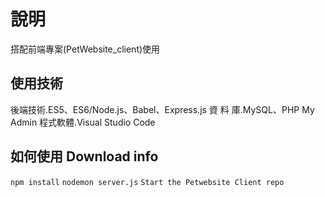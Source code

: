 
# 說明
搭配前端專案(PetWebsite_client)使用

## 使用技術

後端技術.ES5、ES6/Node.js、Babel、Express.js
資 料 庫.MySQL、PHP My Admin
程式軟體.Visual Studio Code

## 如何使用 Download info
`npm install`
`nodemon server.js`
`Start the Petwebsite Client repo`

